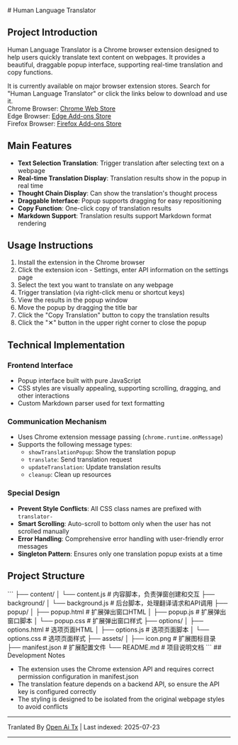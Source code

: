 <translate-content># Human Language Translator

## Project Introduction

Human Language Translator is a Chrome browser extension designed to help users quickly translate text content on webpages. It provides a beautiful, draggable popup interface, supporting real-time translation and copy functions.  

It is currently available on major browser extension stores. Search for "Human Language Translator" or click the links below to download and use it.  
Chrome Browser: [Chrome Web Store](https://chromewebstore.google.com/detail/genddacnaonloeecodkncflhpcdbcmdh)  
Edge Browser: [Edge Add-ons Store](https://microsoftedge.microsoft.com/addons/detail/%E4%BA%BA%E8%AF%9D%E7%BF%BB%E8%AF%91%E5%99%A8/nfcgnclfgdeocdakoconadlbonnjaglj)  
Firefox Browser: [Firefox Add-ons Store](https://addons.mozilla.org/zh-CN/firefox/addon/%E4%BA%BA%E8%AF%9D%E7%BF%BB%E8%AF%91%E5%99%A8/)  

## Main Features

- **Text Selection Translation**: Trigger translation after selecting text on a webpage  
- **Real-time Translation Display**: Translation results show in the popup in real time  
- **Thought Chain Display**: Can show the translation's thought process  
- **Draggable Interface**: Popup supports dragging for easy repositioning  
- **Copy Function**: One-click copy of translation results  
- **Markdown Support**: Translation results support Markdown format rendering  

## Usage Instructions

1. Install the extension in the Chrome browser  
2. Click the extension icon - Settings, enter API information on the settings page  
3. Select the text you want to translate on any webpage  
4. Trigger translation (via right-click menu or shortcut keys)  
5. View the results in the popup window  
6. Move the popup by dragging the title bar  
7. Click the "Copy Translation" button to copy the translation results  
8. Click the "✕" button in the upper right corner to close the popup  

## Technical Implementation

### Frontend Interface

- Popup interface built with pure JavaScript  
- CSS styles are visually appealing, supporting scrolling, dragging, and other interactions  
- Custom Markdown parser used for text formatting  

### Communication Mechanism

- Uses Chrome extension message passing (`chrome.runtime.onMessage`)  
- Supports the following message types:  
  - `showTranslationPopup`: Show the translation popup  
  - `translate`: Send translation request  
  - `updateTranslation`: Update translation results  
  - `cleanup`: Clean up resources  

### Special Design

- **Prevent Style Conflicts**: All CSS class names are prefixed with `translator-`  
- **Smart Scrolling**: Auto-scroll to bottom only when the user has not scrolled manually  
- **Error Handling**: Comprehensive error handling with user-friendly error messages  
- **Singleton Pattern**: Ensures only one translation popup exists at a time  

## Project Structure
</translate-content>
```
├── content/
│   └── content.js    # 内容脚本，负责弹窗创建和交互
├── background/
│   └── background.js # 后台脚本，处理翻译请求和API调用
├── popup/
│   ├── popup.html    # 扩展弹出窗口HTML
│   ├── popup.js      # 扩展弹出窗口脚本
│   └── popup.css     # 扩展弹出窗口样式
├── options/
│   ├── options.html  # 选项页面HTML
│   ├── options.js    # 选项页面脚本
│   └── options.css   # 选项页面样式
├── assets/
│   ├── icon.png      # 扩展图标目录
├── manifest.json     # 扩展配置文件
└── README.md         # 项目说明文档
```
## Development Notes

- The extension uses the Chrome extension API and requires correct permission configuration in manifest.json
- The translation feature depends on a backend API, so ensure the API key is configured correctly
- The styling is designed to be isolated from the original webpage styles to avoid conflicts


---

Tranlated By [Open Ai Tx](https://github.com/OpenAiTx/OpenAiTx) | Last indexed: 2025-07-23

---